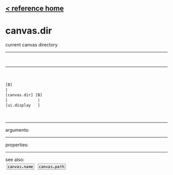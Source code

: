 [< reference home](index.html)
---

# canvas.dir


current canvas directory

---

<br>


---


```


[B]
|
[canvas.dir] [B]
|             |
[ui.display   ]

            
```

---
arguments:


---
properties:


---
see also:<br>
[![canvas.name](img/object_canvas.name.png)](canvas.name.html)
[![canvas.path](img/object_canvas.path.png)](canvas.path.html)
